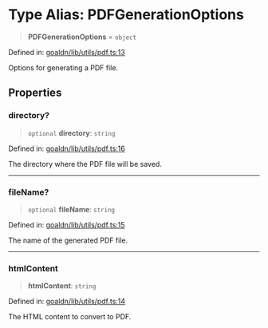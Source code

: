 # Type Alias: PDFGenerationOptions

> **PDFGenerationOptions** = `object`

Defined in: [goaldn/lib/utils/pdf.ts:13](https://github.com/aldesgroup/goaldn/blob/6a7943d02984b1a6b41d76a3a483a1484b644076/lib/utils/pdf.ts#L13)

Options for generating a PDF file.

## Properties

### directory?

> `optional` **directory**: `string`

Defined in: [goaldn/lib/utils/pdf.ts:16](https://github.com/aldesgroup/goaldn/blob/6a7943d02984b1a6b41d76a3a483a1484b644076/lib/utils/pdf.ts#L16)

The directory where the PDF file will be saved.

***

### fileName?

> `optional` **fileName**: `string`

Defined in: [goaldn/lib/utils/pdf.ts:15](https://github.com/aldesgroup/goaldn/blob/6a7943d02984b1a6b41d76a3a483a1484b644076/lib/utils/pdf.ts#L15)

The name of the generated PDF file.

***

### htmlContent

> **htmlContent**: `string`

Defined in: [goaldn/lib/utils/pdf.ts:14](https://github.com/aldesgroup/goaldn/blob/6a7943d02984b1a6b41d76a3a483a1484b644076/lib/utils/pdf.ts#L14)

The HTML content to convert to PDF.
